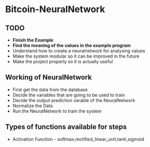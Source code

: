 # Bitcoin-NeuralNetwork

## TODO
* __Finish the Example__
* __Find the meaning of the values in the example program__
* Understand how to create a neuralnetwork for analysing values
* Make the system modular so it can be improved in the future
* Make the project properly so it is actually useful

## Working of NeuralNetwork
* First get the data from the database
* Decide the variables that are going to be used to train
* Decide the output prediction varable of the NeuralNetwork
* Normalize the Data
* Run the NeuralNetwork to train the system

## Types of functions available for steps
* Activation Function - softmax,rectified_linear_unit,tanh,sigmoid
